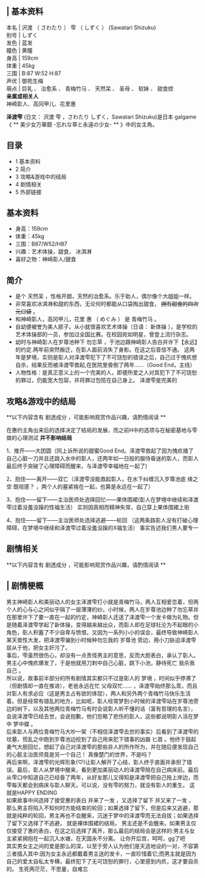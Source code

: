 |  **基本资料**  
---  
本名  |  沢渡  （  さわたり  ）  雫  （  しずく  ）  (Sawatari Shizuku)   
别号  |  しずく   
发色  |  蓝发   
瞳色  |  黄瞳   
身高  |  159cm   
体重  |  45kg   
三围  |  B:87 W:52 H:87   
声优  |  御苑生梅   
萌点  |  巨乳  、  治愈系  、  青梅竹马  、  天然呆  、  圣母  、  软妹  、  甜食控   
**亲属或相关人**  
神崎彰人、高冈甲儿、花里惠  
  
**泽渡雫** (日文：  沢渡 雫  ，さわたり しずく，Sawatari Shizuku)是日本  galgame  《 ** 美少女万華鏡
-忘れな草と永遠の少女-  ** 》中的女主角。

##  目录

  * 1  基本资料 
  * 2  简介 
  * 3  攻略&游戏中的结局 
  * 4  剧情相关 
  * 5  外部链接 

##  基本资料

  * 身高：159cm 
  * 体重：45kg 
  * 三围：B87/W52/H87 
  * 兴趣：艺术体操，甜食，  冰淇淋 
  * 喜好之物：神崎彰人/甜食 

##  简介

  * 是个  天然呆  ，性格开朗，天然的治愈系。乐于助人，偶尔像个大姐姐一样。 
  * 非常喜欢冰淇淋和甜的东西，无论何时都能从口袋掏出甜食， ~~拥有甜食的四次元口袋~~ 。 
  * 和神崎彰人，高冈甲儿，花里  惠  （  めぐみ  ）  是  青梅竹马  。 
  * 自幼便被誉为美人胚子。从小就很喜欢艺术体操（日语：  新体操  ），是学校的艺术体操部的一员，参加过全国比赛。在校园宛如明星，曾登上流行杂志。 
  * 幼时与神崎彰人在岁尊池种下  勿忘草  ，于池边跟神崎彰人告白并许下【永远】的约定.两年前突然搬迁，在彰人面前消失了身影。在这之后音信不通。  这两年是梦境，实则是彰人对泽渡雫犯下了不可饶恕的错误之后，自己过于愧疚想自杀，结果反而被泽渡雫救起,在医院里昏倒了两年……（Good End，主线） 
  * 人物性格：是真正意义上的一个完美的人，即便所爱之人对其犯下了不可饶恕的罪过，仍能宽大包容，并将罪过包揽在自己身上。  泽渡雫是完美的 

##  攻略&游戏中的结局

**以下内容含有 剧透成分  ，可能影响观赏作品兴趣，请酌情阅读 **

在惠约主角出来后的选择决定了结局的发展，而之前H中的选项与在秘密基地与雫做的心理测试 **并不影响结局**

1、推开——大团圆（同上诉所说的甜蜜Good
End。泽渡雫救起了因为愧疚捅了自己心脏一刀并且还跳入水中的彰人，还两年如一日般的服侍昏迷的彰人，而彰人最后终于突破了心理障碍而醒来，与泽渡雫幸福地在一起了)

2、抱住——离开——双亡（泽渡雫没能救起彰人，在水下纠缠沉入岁尊池底  缘之空  既视感？  ，两个人的墓紧挨在一起，也算是永远在一起了）

3、抱住——留下——主治医师处选择回忆——果体围裙(彰人在梦境中继续和泽渡雫过着没羞没躁的性福生活）  实则因真相而精神失常，自己穿上果体围裙上街

4、抱住——留下——主治医师处选择逃避——轮回 （这两条路彰人没有打破心理障碍，在梦境中继续和泽渡雫过着没羞没躁的X福生活）  事实告述我们男人要专一

##  剧情相关

**以下内容含有 剧透成分  ，可能影响观赏作品兴趣，请酌情阅读 **

|  剧情梗概  
---  
男主神崎彰人和美丽动人的女主泽渡雫打小就是青梅竹马，两人互相爱恋着，但两个人的心与心之间似乎隔了一层薄薄的纱。小时候，两人在岁尊池边种了勿忘草并在那里许下了要一直在一起的约定，神崎彰人还送了泽渡雫一个发卡做为礼物。但是随着泽渡雫学起了新体操，变得越来越出众，而彰人却在足球社沦为不起眼的小角色，彰人积蓄了不少自卑与愤恨。又因为一系列小小的误会，最终导致神崎彰人某天兽性大发，把泽渡雫骗到小时候种勿忘我的
岁尊池  旁边，用小刀胁迫泽渡雫屈从于他，把女主奸污了。 </br>
事后，雫虽然很伤心，却没有一点责怪男主的意思，反而大胆表白，承认了彰人。男主心中愧疚爆发了，于是他就用刀刺中自己心脏，跳下小池，静待死亡  我杀我自己  。
</br> 所以说，故事前半部分的所有剧情其实都只不过是彰人的  梦境  ，时间似乎停滞了（但剧情却一直在推进），老爸永远在忙  父母双忙……
，泽渡雫始终那么乖，而且对彰人有求必应（这是男主占有欲的体现），两人和另外两个青梅竹马快乐生活着。但是经常有错乱的地方，比如呢，彰人经常梦到小时候的泽渡雫站在岁尊池旁边的树下，以及其他两位青梅竹马有时会说彰人听不懂的话（富有哲理的名言），会说泽渡雫已经去世，会说抱歉，他们忽略了悲伤的彰人，这些都说明彰人活在梦中
梦中蝶  。 </br> 后来彰人与两位青梅竹马大吵一架（不相信泽渡雫去世的事实）后看到了泽渡雫的坟墓，慌乱之中跑到岁尊池边挖到了自己用来犯下错事的凶器
匕首  。他终于鼓起勇气大胆回忆，想起了自己对泽渡雫的那些非人的所作所为，并在随后便发现自己的心脏主治医师竟是另一个自己！  真像楚门的世界，不是吗？
</br>
再后来啊，泽渡雫的光辉形象(♡)让彰人解开了心结，彰人终于直面并承担了错误。最后，彰人从梦境中醒来，看到更加美丽动人的泽渡雫陪在自己病床前。最后从雫口中知道自己已经昏了两年，从好友那儿又得知是泽渡雫把自己拖上岸边，而雫每天都会到病床与彰人聊天。可以说，没有雫的努力，就没有彰人的重生。
这就是HAPPY ENDING </br> 如果故事中间选择了接受惠的表白  并来了一发  ，又选择了留下  并又来了一发
，那么男主将陷入不知何时方能结束的轮回；如果选择了留下，但是后来又逃避，那就是纯粹的轮回，男主再也不会醒来，沉迷于梦中的泽渡雫而无法自拔；如果选择了留下又选择了不逃避，
就是裸体围裙的结局，
男主还是不会醒来。如果男主仅仅接受了惠的表白，在这之后选择了离开，那么最后的结局会是这样的:男主与女主紧紧拥抱在一起沉入水塘，在天国永不分离。
让你开后宫，呵呵，gg了吧  </br>
其实男女主之间的爱是那么的深，以至于旁人认为他们是天造地设的一对，不容第三者插入其中:因为女主永远都戴着男主送的发卡，一直珍惜着它;而男主就是因为自己的爱太自私太专横，最终犯下了无可饶恕的罪行，心里感到内疚，这才要自杀的。
生死两茫茫，不思量，自难忘  </br>  
  
  